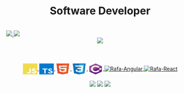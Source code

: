 <h1 align="center"> Software Developer </h1>

<br/>

<div align="center" >
  <div style="display: flex;">
    <a href="https://github.com/rafaelalvesmds">
    <img height="150em" src="https://github-readme-stats.vercel.app/api?username=rafaelalvesmds&count_private=true&theme=dark"/>
    <img height="150em" src="https://github-readme-stats.vercel.app/api/top-langs/?username=rafaelalvesmds&count_private=true&layout=compact&theme=dark&langs_count=8"/>
  </div>
  <img src="https://github.com/rafaelalvesmds/rafaelalvesmds/blob/output/github-contribution-grid-snake.svg"/>
</div>

  <br/>    
  <br/>  
  
  <div style="display: inline_block" align="center"><br>
    <img align="center" alt="Rafa-Js" height="30" width="40" src="https://raw.githubusercontent.com/devicons/devicon/master/icons/javascript/javascript-plain.svg">
    <img align="center" alt="Rafa-Ts" height="30" width="40" src="https://raw.githubusercontent.com/devicons/devicon/master/icons/typescript/typescript-plain.svg">
    <img align="center" alt="Rafa-HTML" height="30" width="40" src="https://raw.githubusercontent.com/devicons/devicon/master/icons/html5/html5-original.svg">
    <img align="center" alt="Rafa-CSS" height="30" width="40" src="https://raw.githubusercontent.com/devicons/devicon/master/icons/css3/css3-original.svg">
    <img align="center" alt="Rafa-Csharp" height="30" width="40" src="https://raw.githubusercontent.com/devicons/devicon/master/icons/csharp/csharp-original.svg">
    <img align="center" alt="Rafa-Angular" height="30" width="40" src="https://cdn.jsdelivr.net/gh/devicons/devicon/icons/angularjs/angularjs-original.svg" />
    <img  align="center" alt="Rafa-React" height="30" width="40" src="https://cdn.jsdelivr.net/gh/devicons/devicon/icons/react/react-original.svg" />
  </div>
  
  <br/>  
  
<div align="center" > 
    <a href="https://discord.gg/hjAZmUSM" target="_blank"><img src="https://img.shields.io/badge/Discord-7289DA?style=for-the-badge&logo=discord&logoColor=white" target="_blank"></a> 
    <a href = "mailto:rafaelalvesmds.dev@gmail.com"><img src="https://img.shields.io/badge/-Gmail-%23333?style=for-the-badge&logo=gmail&logoColor=white" target="_blank"></a>
    <a href="https://www.linkedin.com/in/rafael-alves-02a749213/" target="_blank"><img src="https://img.shields.io/badge/-LinkedIn-%230077B5?style=for-the-badge&logo=linkedin&logoColor=white" target="_blank"></a> 
 
</div>

